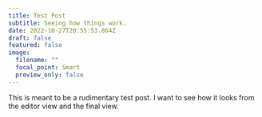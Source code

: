 ```yaml
---
title: Test Post
subtitle: Seeing how things work.
date: 2022-10-27T20:55:53.864Z
draft: false
featured: false
image:
  filename: ""
  focal_point: Smart
  preview_only: false
---
```

This is meant to be a rudimentary test post. I want to see how it looks from the editor view and the final view.